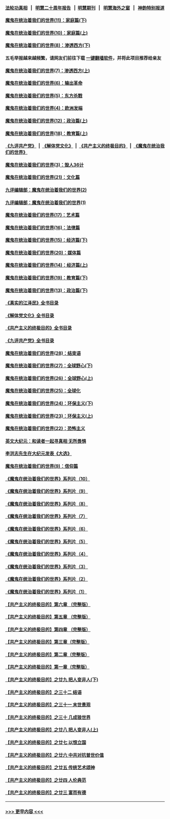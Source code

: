 #### [法轮功真相](https://github.com/gfw-breaker/truth/blob/master/README.md?t=0) &nbsp;&nbsp;|&nbsp;&nbsp; [明慧二十周年报告](https://github.com/gfw-breaker/mh-reports/blob/master/README.md?t=0) &nbsp;&nbsp;|&nbsp;&nbsp;[明慧期刊](https://github.com/gfw-breaker/mh-qikan) &nbsp;&nbsp;|&nbsp;&nbsp; [明慧海外之窗](https://github.com/gfw-breaker/mh-news/blob/master/README.md?t=0) &nbsp;&nbsp;|&nbsp;&nbsp; [神韵特别报道](https://github.com/gfw-breaker/mh-news/blob/master/shenyun.md?t=0)
#### [魔鬼在统治着我们的世界(11)：家庭篇(下)](../pages/nsc422/n10440961.md?t=12011151) 
#### [魔鬼在统治着我们的世界(10)：家庭篇(上)](../pages/nsc422/n10435448.md?t=12011151) 
#### [魔鬼在统治着我们的世界(8)：渗透西方(下)](../pages/nsc422/n10429603.md?t=12011151) 
#### 五毛举报越来越频繁，请网友们前往下载 [一键翻墙软件](https://github.com/gfw-breaker/ssr-accounts)，并将此项目推荐给亲友
#### [魔鬼在统治着我们的世界(7)：渗透西方(上)](../pages/nsc422/n10426013.md?t=12011151) 
#### [魔鬼在统治着我们的世界(6)：输出革命](../pages/nsc422/n10421536.md?t=12011151) 
#### [魔鬼在统治着我们的世界(5)：东方杀戮](../pages/nsc422/n10417707.md?t=12011151) 
#### [魔鬼在统治着我们的世界(4)：欧洲发端](../pages/nsc422/n10414890.md?t=12011151) 
#### [魔鬼在统治着我们的世界(12)：政治篇(上)](../pages/nsc422/n10444576.md?t=12011151) 
#### [魔鬼在统治着我们的世界(18)：教育篇(上)](../pages/nsc422/n10526970.md?t=12011151) 
#### [《九评共产党》](https://github.com/begood0513/9ping.md/blob/master/README.md) &nbsp;|&nbsp; [《解体党文化》](../../../../jtdwh.md/blob/master/README.md)  &nbsp;|&nbsp; [《共产主义的终极目的》](../../../../gczydzjmd.md/blob/master/README.md) &nbsp;|&nbsp; [《魔鬼在统治我们的世界》](../../../../mgztzwmdsj.md/blob/master/README.md) 
#### [魔鬼在统治着我们的世界(3)：毁人36计](../pages/nsc422/n10411583.md?t=12011151) 
#### [魔鬼在统治着我们的世界(21)：文化篇](../pages/nsc422/n10597706.md?t=12011151) 
#### [九评编辑部：魔鬼在统治着我们的世界(2)](../pages/nsc422/n10410036.md?t=12011151) 
#### [九评编辑部：魔鬼在统治着我们的世界(1)](../pages/nsc422/n10406825.md?t=12011151) 
#### [魔鬼在统治着我们的世界(17)：艺术篇](../pages/nsc422/n10499093.md?t=12011151) 
#### [魔鬼在统治着我们的世界(16)：法律篇](../pages/nsc422/n10485969.md?t=12011151) 
#### [魔鬼在统治着我们的世界(15)：经济篇(下)](../pages/nsc422/n10469975.md?t=12011151) 
#### [魔鬼在统治着我们的世界(20)：媒体篇](../pages/nsc422/n10586579.md?t=12011151) 
#### [魔鬼在统治着我们的世界(14)：经济篇(上)](../pages/nsc422/n10457370.md?t=12011151) 
#### [魔鬼在统治着我们的世界(19)：教育篇(下)](../pages/nsc422/n10564808.md?t=12011151) 
#### [魔鬼在统治着我们的世界(13)：政治篇(下)](../pages/nsc422/n10448270.md?t=12011151) 
#### [《真实的江泽民》全书目录](../pages/nsc422/n13721399.md?t=12011151) 
#### [《解体党文化》全书目录](../pages/nsc422/n13721157.md?t=12011151) 
#### [《共产主义的终极目的》全书目录](../pages/nsc422/n13721048.md?t=12011151) 
#### [《九评共产党》全书目录](../pages/nsc422/n13708085.md?t=12011151) 
#### [魔鬼在统治着我们的世界(28)：结束语](../pages/nsc422/n10936246.md?t=12011151) 
#### [魔鬼在统治着我们的世界(27)：全球野心(下)](../pages/nsc422/n10928319.md?t=12011151) 
#### [魔鬼在统治着我们的世界(26)：全球野心(上)](../pages/nsc422/n10900318.md?t=12011151) 
#### [魔鬼在统治着我们的世界(25)：全球化](../pages/nsc422/n10788205.md?t=12011151) 
#### [魔鬼在统治着我们的世界(24)：环保主义(下)](../pages/nsc422/n10695307.md?t=12011151) 
#### [魔鬼在统治着我们的世界(23)：环保主义(上)](../pages/nsc422/n10688613.md?t=12011151) 
#### [魔鬼在统治着我们的世界(22)：恐怖主义](../pages/nsc422/n10614727.md?t=12011151) 
#### [英文大纪元：和读者一起寻真相 无所畏惧](../pages/nsc422/n12542027.md?t=12011151) 
#### [李洪志先生在大纪元发表《大选》](../pages/nsc422/n12534746.md?t=12011151) 
#### [魔鬼在统治着我们的世界(9)：信仰篇](../pages/nsc422/n10432159.md?t=12011151) 
#### [《魔鬼在统治着我们的世界》系列片（10）](../pages/nsc422/n12292670.md?t=12011151) 
#### [《魔鬼在统治着我们的世界》系列片（9）](../pages/nsc422/n12290859.md?t=12011151) 
#### [《魔鬼在统治着我们的世界》系列片（8）](../pages/nsc422/n12287445.md?t=12011151) 
#### [《魔鬼在统治着我们的世界》系列片（7）](../pages/nsc422/n12283425.md?t=12011151) 
#### [《魔鬼在统治着我们的世界》系列片（6）](../pages/nsc422/n12282314.md?t=12011151) 
#### [《魔鬼在统治着我们的世界》系列片（5）](../pages/nsc422/n12281419.md?t=12011151) 
#### [《魔鬼在统治着我们的世界》系列片（4）](../pages/nsc422/n12274024.md?t=12011151) 
#### [《魔鬼在统治着我们的世界》系列片（3）](../pages/nsc422/n12271322.md?t=12011151) 
#### [《魔鬼在统治着我们的世界》系列片（2）](../pages/nsc422/n12269049.md?t=12011151) 
#### [《魔鬼在统治着我们的世界》系列片（1）](../pages/nsc422/n12267575.md?t=12011151) 
#### [【共产主义的终极目的】第六章 （完整版）](../pages/nsc422/n11428913.md?t=12011151) 
#### [【共产主义的终极目的】第五章 （完整版）](../pages/nsc422/n11428912.md?t=12011151) 
#### [【共产主义的终极目的】第四章 （完整版）](../pages/nsc422/n11428907.md?t=12011151) 
#### [【共产主义的终极目的】第三章（完整版）](../pages/nsc422/n11428848.md?t=12011151) 
#### [【共产主义的终极目的】第二章（完整版）](../pages/nsc422/n11428831.md?t=12011151) 
#### [【共产主义的终极目的】第一章（完整版）](../pages/nsc422/n11417651.md?t=12011151) 
#### [【共产主义的终极目的】之廿九 把人变非人(下)](../pages/nsc422/n11344140.md?t=12011151) 
#### [【共产主义的终极目的】之三十二 结语](../pages/nsc422/n11360535.md?t=12011151) 
#### [【共产主义的终极目的】之三十一 末世景观](../pages/nsc422/n11351129.md?t=12011151) 
#### [【共产主义的终极目的】之三十 几成狼世界](../pages/nsc422/n11348280.md?t=12011151) 
#### [【共产主义的终极目的】之廿八 把人变非人(上)](../pages/nsc422/n11340492.md?t=12011151) 
#### [【共产主义的终极目的】之廿七 以恨立国](../pages/nsc422/n11336944.md?t=12011151) 
#### [【共产主义的终极目的】之廿六 中共对抗普世价值](../pages/nsc422/n11324785.md?t=12011151) 
#### [【共产主义的终极目的】之廿五 传统艺术颂神](../pages/nsc422/n11296396.md?t=12011151) 
#### [【共产主义的终极目的】之廿四 人伦典范](../pages/nsc422/n11296397.md?t=12011151) 
#### [【共产主义的终极目的】之廿三 富而有德](../pages/nsc422/n11283598.md?t=12011151) 

----
#### [ >>> 更早内容 <<< ](../indexes/nsc422-earlier.md)
